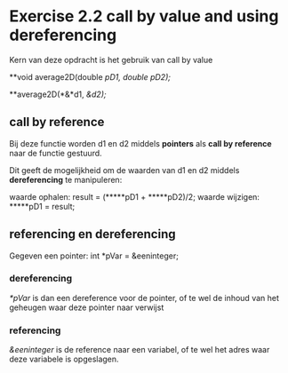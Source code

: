 # Exercise 2.2 call by value and using dereferencing
Kern van deze opdracht is het gebruik van call by value

**void average2D(double *pD1, double *pD2);**

**average2D(*&*d1, *&*d2);**

## call by reference 
Bij deze functie worden d1 en d2 middels **pointers** als **call by reference** naar de functie gestuurd.

Dit geeft de mogelijkheid om de waarden van d1 en d2 middels **dereferencing** te manipuleren:

waarde ophalen: result = (**\***pD1 + **\***pD2)/2;
waarde wijzigen: **\***pD1 = result;

## referencing en dereferencing

Gegeven een pointer:  int *pVar = &eeninteger;

### dereferencing
*\*pVar* is dan een dereference voor de pointer, of te wel de inhoud van het geheugen waar deze pointer naar verwijst

### referencing
*&eeninteger* is de reference naar een variabel, of te wel het adres waar deze variabele is opgeslagen.